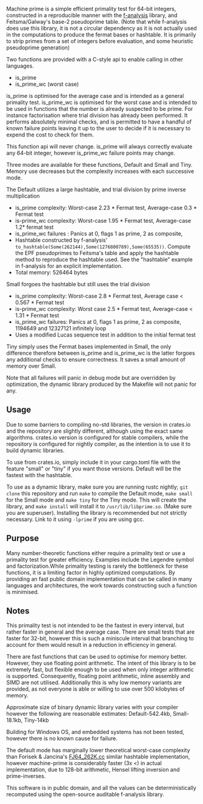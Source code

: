 Machine prime is a simple efficient primality test for 64-bit integers, 
constructed in a reproducible manner with the [f-analysis](https://github.com/JASory/f-analysis) library, 
and Feitsma/Galway's base-2 pseudoprime table. (Note that while f-analysis does use this library, it is not a circular dependency as it is not actually used in the computations to produce the fermat bases or hashtable. It is primarily to strip primes from a set of integers before evaluation, and some heuristic pseudoprime generation)

Two functions are provided with a C-style api to enable calling in other languages.

- is_prime
- is_prime_wc (worst case)

is_prime is optimised for the average case and is intended as a general primality test. is_prime_wc is optimised for the worst case and is intended to be used in functions that the number is already suspected to be prime. For instance factorisation where trial division has already been performed. It performs absolutely minimal checks, and is permitted to have a handful of known failure points leaving it up to the user to decide if it is necessary to expend the cost to check for them.

This function api will never change. is_prime will always correctly evaluate any 64-bit integer, however is_prime_wc  failure points may change.

Three modes are available for these functions, Default and Small and Tiny. Memory use decreases but the complexity increases with each successive mode. 

The Default utilizes a large hashtable, and trial division by prime inverse multiplication

 - is_prime complexity: Worst-case 2.23 * Fermat test, Average-case 0.3 * Fermat test
 - is-prime_wc complexity: Worst-case 1.95 * Fermat test, Average-case 1.2* fermat test
 - is_prime_wc failures : Panics at 0, flags 1 as prime, 2 as composite, 
 - Hashtable constructed by f-analysis' `to_hashtable(Some(262144),Some(1276800789),Some(65535))`. 
   Compute the EPF pseudoprimes to Feitsma's table and apply the hashtable method to reproduce the 
   hashtable used. See the "hashtable" example in f-analysis for an explicit implementation. 
 - Total memory: 526464 bytes
 
Small forgoes the hashtable but still uses the trial division
  - is_prime complexity: Worst-case 2.8 * Fermat test, Average case < 0.567 * Fermat test
  - is-prime_wc complexity: Worst case 2.5 * Fermat test, Average-case < 1.31 * Fermat test
  - is_prime_wc failures: Panics at 0, flags 1 as prime, 2 as composite, 1194649 and 12327121 infinitely loop
  - Uses a modified Lucas sequence test in addition to the initial fermat test 

Tiny simply uses the Fermat bases implemented in Small, the only difference therefore between is_prime and is_prime_wc is the latter forgoes any additional checks to ensure correctness. It saves a small amount of memory over Small. 

Note that all failures will panic in debug mode but are overridden by optimization, the dynamic library produced
by the Makefile will not panic for any. 


## Usage
 Due to some barriers to compiling no-std libraries, the version in crates.io and the repository are slightly different, although using the exact same algorithms. 
 crates.io version is configured for stable compilers, while the repository is configured for nightly compiler, as the intention is to use it to build dynamic libraries. 
 
 To use from crates.io, simply include it in your cargo.toml file with the feature "small" or "tiny" if you want those versions. Default will be the fastest with the hashtable.
 
 To use as a dynamic library, make sure you are running rustc nightly; `git clone` this repository and run `make` to compile the Default mode, `make small` for the Small mode and `make tiny` for the Tiny mode. This will create the library, and `make install` will install it to `/usr/lib/libprime.so`. (Make sure you are superuser). Installing the library is recommended but not strictly necessary. Link to it using ``-lprime`` if you are using gcc. 

## Purpose
Many number-theoretic functions either require a primality test or use a primality test for greater efficiency. Examples include the Legendre symbol and factorization.While primality testing is rarely the bottleneck for these functions, it is a limiting factor in highly
optimized computations. By providing an fast public domain implementation that can be  called in many languages and architectures, 
the work towards constructing such a function is minimised.

## Notes
This primality test is not intended to be the fastest in every interval, but rather faster in general and the average case. There are small tests that are faster for 32-bit, however this is such a miniscule interval that branching to account for them would result in a reduction in efficiency in general. 

There are fast functions that can be used to optimise  for memory better. However, they use floating point arithmetic. The intent of this library is to be extremely fast, but flexible enough to be used when only integer arithmetic is supported. Consequently, floating point arithmetic, inline assembly and SIMD are not utilised. Additionally this is why low memory variants are provided, as not everyone is able or willing to use over 500 kilobytes of memory.

Approximate size of binary dynamic library varies with your compiler however the following are reasonable estimates: Default-542.4kb, Small-18.1kb, Tiny-14kb

Building for Windows OS, and embedded systems has not been tested, however there is no known cause for failure.   


The default mode has marginally lower theoretical worst-case complexity than Forisek & Jancina's [FJ64_262K.cc](https://people.ksp.sk/~misof/primes/FJ64_262K.cc) similar hashtable implementation, however machine-prime is considerably faster (3x <) in actual implementation, due to 128-bit arithmetic, Hensel lifting inversion and prime-inverses.

This software is in public domain, and all the values can be deterministically recomputed using the open-source auditable f-analysis library.
